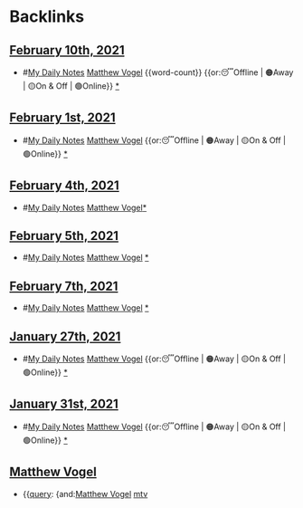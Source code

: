 
# Backlinks
## [February 10th, 2021](<February 10th, 2021.md>)
- #[My Daily Notes](<My Daily Notes.md>) [Matthew Vogel](<Matthew Vogel.md>) {{word-count}}  {{or:😴Offline | 🟠Away | 🟡On & Off | 🟢Online}} [*]([mtv](<mtv.md>))

## [February 1st, 2021](<February 1st, 2021.md>)
- #[My Daily Notes](<My Daily Notes.md>) [Matthew Vogel](<Matthew Vogel.md>) {{or:😴Offline | 🟠Away | 🟡On & Off | 🟢Online}} [*]([mtv](<mtv.md>))

## [February 4th, 2021](<February 4th, 2021.md>)
- #[My Daily Notes](<My Daily Notes.md>) [Matthew Vogel](<Matthew Vogel.md>)[*]([mtv](<mtv.md>))

## [February 5th, 2021](<February 5th, 2021.md>)
- #[My Daily Notes](<My Daily Notes.md>) [Matthew Vogel](<Matthew Vogel.md>) [*]([mtv](<mtv.md>))

## [February 7th, 2021](<February 7th, 2021.md>)
- #[My Daily Notes](<My Daily Notes.md>) [Matthew Vogel](<Matthew Vogel.md>) [*]([mtv](<mtv.md>))

## [January 27th, 2021](<January 27th, 2021.md>)
- #[My Daily Notes](<My Daily Notes.md>) [Matthew Vogel](<Matthew Vogel.md>) {{or:😴Offline | 🟠Away | 🟡On & Off | 🟢Online}} [*]([mtv](<mtv.md>))

## [January 31st, 2021](<January 31st, 2021.md>)
- #[My Daily Notes](<My Daily Notes.md>) [Matthew Vogel](<Matthew Vogel.md>) {{or:😴Offline | 🟠Away | 🟡On & Off | 🟢Online}} [*]([mtv](<mtv.md>))

## [Matthew Vogel](<Matthew Vogel.md>)
- {{[query](<query.md>): {and:[Matthew Vogel](<Matthew Vogel.md>) [mtv](<mtv.md>)

